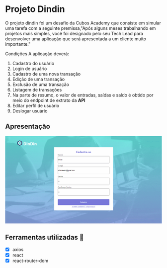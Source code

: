 # Projeto Dindin


O projeto dindin foi um desafio da Cubos Academy que consiste em simular uma tarefa com a seguinte premissa,"Após alguns meses trabalhando em projetos mais simples, você foi designado pelo seu Tech Lead para desenvolver uma aplicação que será apresentada a um cliente muito importante."


Condições
A aplicação deverá:

 1. Cadastro do usuário
 2. Login de usuário
 3. Cadastro de uma nova transação
 4. Edição de uma transação
 5. Exclusão de uma transação
 6. Listagem de transações
 7. Na parte de resumo, o valor de entradas, saídas e saldo é obtido por meio do endpoint de extrato da **API**
 8. Editar perfil de usuário
 9. Deslogar usuário


## Apresentação

<div align="center">
  <img
    width="800"    			src="https://github.com/williandan/Projeto_dindin/blob/master/src/componentes/imgs/gifProjeto.gif?raw=true" 
    alt="GIF" />

</div>

## Ferramentas utilizadas 🧰

- [x] axios
- [x] react
- [x] react-router-dom
